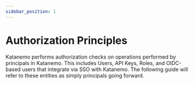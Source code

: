 ```yaml
---
sidebar_position: 1
---
```


# Authorization Principles

Katanemo performs authorization checks on operations performed by principals in Katanemo. This includes Users, API Keys, Roles, and OIDC-based users that integrate via SSO with Katanemo. The following guide will refer to these entities as simply principals going forward. 

